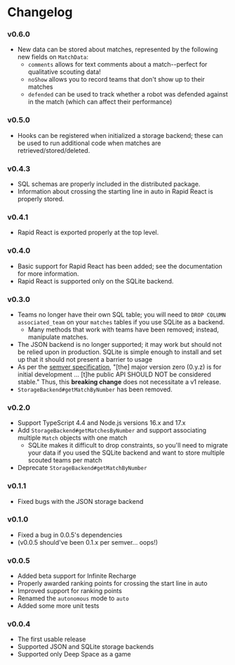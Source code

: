 # Changelog

### v0.6.0
- New data can be stored about matches, represented by the following new fields on `MatchData`:
  - `comments` allows for text comments about a match--perfect for qualitative scouting data!
  - `noShow` allows you to record teams that don't show up to their matches
  - `defended` can be used to track whether a robot was defended against in the match (which can affect their performance)

### v0.5.0
- Hooks can be registered when initialized a storage backend; these can be used to run additional code when matches are retrieved/stored/deleted.

### v0.4.3
- SQL schemas are properly included in the distributed package.
- Information about crossing the starting line in auto in Rapid React is properly stored.

### v0.4.1
- Rapid React is exported properly at the top level.

### v0.4.0
- Basic support for Rapid React has been added; see the documentation for more information.
- Rapid React is supported only on the SQLite backend.

### v0.3.0
- Teams no longer have their own SQL table; you will need to `DROP COLUMN associated_team` on your `matches` tables if you use SQLite as a backend.
  - Many methods that work with teams have been removed; instead, manipulate matches.
- The JSON backend is no longer supported; it may work but should not be relied upon in production. SQLite is simple enough to install and set up that it should not present a barrier to usage
- As per the [semver specification](https://semver.org/), "[the] major version zero (0.y.z) is for initial development ... [t]he public API SHOULD NOT be considered stable." Thus, this **breaking change** does not necessitate a v1 release.
- `StorageBackend#getMatchByNumber` has been removed.

### v0.2.0
- Support TypeScript 4.4 and Node.js versions 16.x and 17.x
- Add `StorageBackend#getMatchesByNumber` and support associating multiple `Match` objects with one match
  - SQLite makes it difficult to drop constraints, so you'll need to migrate your data if you used the SQLite backend and want to store multiple scouted teams per match
- Deprecate `StorageBackend#getMatchByNumber`
### v0.1.1
- Fixed bugs with the JSON storage backend

### v0.1.0
- Fixed a bug in 0.0.5's dependencies
- (v0.0.5 should've been 0.1.x per semver... oops!)

### v0.0.5
- Added beta support for Infinite Recharge
- Properly awarded ranking points for crossing the start line in auto
- Improved support for ranking points
- Renamed the `autonomous` mode to `auto`
- Added some more unit tests

### v0.0.4
- The first usable release
- Supported JSON and SQLite storage backends
- Supported only Deep Space as a game
